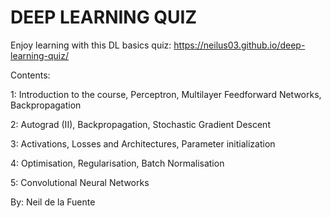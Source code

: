 # DEEP LEARNING QUIZ
Enjoy learning with this DL basics quiz:
https://neilus03.github.io/deep-learning-quiz/


Contents:

1: Introduction to the course, Perceptron, Multilayer Feedforward Networks, Backpropagation

2: Autograd (II), Backpropagation, Stochastic Gradient Descent

3: Activations, Losses and Architectures, Parameter initialization

4: Optimisation, Regularisation, Batch Normalisation

5: Convolutional Neural Networks


By: Neil de la Fuente 

